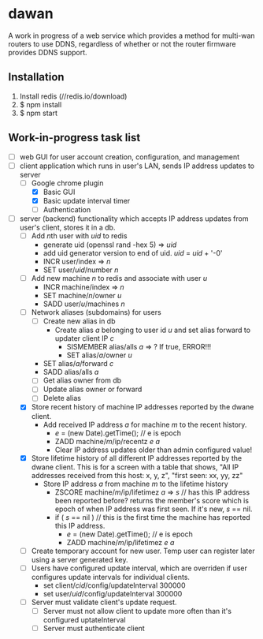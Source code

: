 dawan
=====

A work in progress of a web service which provides a method for multi-wan routers to use DDNS, regardless of whether or not the router firmware provides DDNS support.


Installation
------------

1. Install redis (//redis.io/download)
2. $ npm install
3. $ npm start


Work-in-progress task list
--------------------------

- [ ] web GUI for user account creation, configuration, and management
- [ ] client application which runs in user's LAN, sends IP address updates to server
  - [ ] Google chrome plugin
    - [x] Basic GUI
    - [x] Basic update interval timer
    - [ ] Authentication
- [ ] server (backend) functionality which accepts IP address updates from user's client, stores it in a db.
  - [ ] Add *n*th user with *uid* to redis
    - generate uid (openssl rand -hex 5) => *uid*
    - add uid generator version to end of uid. *uid* = *uid* + '-0'
    - INCR user/index => *n*
    - SET user/*uid*/number *n*
  - [ ] Add new machine *n* to redis and associate with user *u*
    - INCR machine/index => *n*
    - SET machine/*n*/owner *u*
    - SADD user/*u*/machines *n*
  - [ ] Network aliases (subdomains) for users
    - [ ] Create new alias in db
      - Create alias *a* belonging to user id *u* and set alias forward to updater client IP *c*
        - SISMEMBER alias/alls *a* => ?    If true, ERROR!!!
        - SET alias/*a*/owner *u*
	- SET alias/*a*/forward *c*
	- SADD alias/alls *a*
    - [ ] Get alias owner from db
    - [ ] Update alias owner or forward
    - [ ] Delete alias
  - [x] Store recent history of machine IP addresses reported by the dwane client.
    - Add received IP address *a* for machine *m* to the recent history.
      - *e* = (new Date).getTime();  // e is epoch
      - ZADD machine/*m*/ip/recentz *e* *a*
      - Clear IP address updates older than admin configured value!
  - [x] Store lifetime history of all different IP addresses reported by the dwane client. This is for a screen with a table that shows, "All IP addresses received from this host: x, y, z", "first seen: xx, yy, zz"
    - Store IP address *a* from machine *m* to the lifetime history
      - ZSCORE machine/*m*/ip/lifetimez *a* => *s*  // has this IP address been reported before? returns the member's score which is epoch of when IP address was first seen. If it's new, *s* == nil.
      - if ( *s* == nil )   // this is the first time the machine has reported this IP address.
        - *e* = (new Date).getTime();  // e is epoch
        - ZADD machine/*m*/ip/lifetimez *e* *a*
  - [ ] Create temporary account for new user. Temp user can register later using a server generated key.
  - [ ] Users have configured update interval, which are overriden if user configures update intervals for individual clients.
    - set client/*cid*/config/updateInterval 300000
    - set user/*uid*/config/updateInterval 300000
  - [ ] Server must validate client's update request.
    - [ ] Server must not allow client to update more often than it's configured uptateInterval
    - [ ] Server must authenticate client
